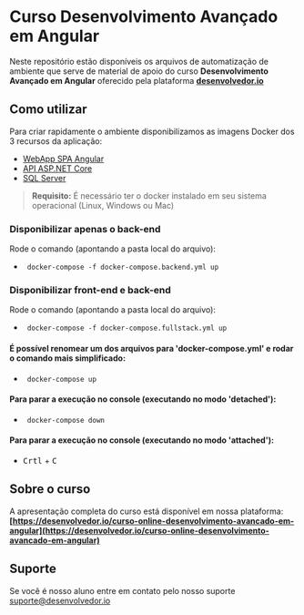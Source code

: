 
# Curso Desenvolvimento Avançado em Angular

Neste repositório estão disponíveis os arquivos de automatização de ambiente que serve de material de apoio do curso **Desenvolvimento Avançado em Angular** oferecido pela plataforma **[desenvolvedor.io](https://desenvolvedor.io)**

## Como utilizar

Para criar rapidamente o ambiente disponibilizamos as imagens Docker dos 3 recursos da aplicação:

- [WebApp SPA Angular](https://hub.docker.com/r/desenvolvedorio/app-spa-curso-angular)
- [API ASP.NET Core](https://hub.docker.com/r/desenvolvedorio/api-aspnet-curso-angular)
- [SQL Server](https://hub.docker.com/r/desenvolvedorio/sql-api-curso-angular)

> **Requisito:** É necessário ter o docker instalado em seu sistema operacional (Linux, Windows ou Mac)

### Disponibilizar apenas o back-end
Rode o comando (apontando a pasta local do arquivo):  
- ` docker-compose -f docker-compose.backend.yml up` 

### Disponibilizar front-end e back-end
Rode o comando (apontando a pasta local do arquivo):  
- ` docker-compose -f docker-compose.fullstack.yml up` 

#### É possível renomear um dos arquivos para 'docker-compose.yml' e rodar o comando mais simplificado:  
- ` docker-compose up` 

#### Para parar a execução no console (executando no modo 'detached'):  
- ` docker-compose down` 

#### Para parar a execução no console (executando no modo 'attached'):  
- <kbd>Crtl</kbd> + <kbd>C</kbd>

## Sobre o curso

A apresentação completa do curso está disponível em nossa plataforma:
**[https://desenvolvedor.io/curso-online-desenvolvimento-avancado-em-angular](https://desenvolvedor.io/curso-online-desenvolvimento-avancado-em-angular)**
## Suporte

Se você é nosso aluno entre em contato pelo nosso suporte [suporte@desenvolvedor.io](mailto:suporte@desenvolvedor.io)
